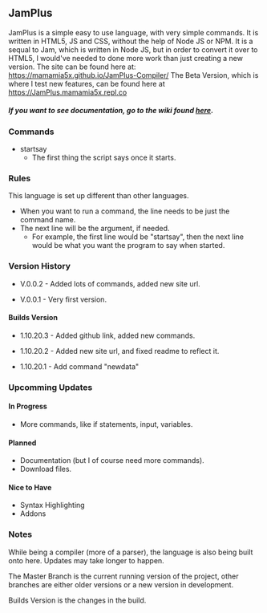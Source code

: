 ## **JamPlus**
JamPlus is a simple easy to use language, with very simple commands. It is written in HTML5, JS and CSS, without the help of Node JS or NPM. It is a sequal to Jam, which is written in Node JS, but in order to convert it over to HTML5, I would've needed to done more work than just creating a new version. The site can be found here at: 
https://mamamia5x.github.io/JamPlus-Compiler/
The Beta Version, which is where I test new features, can be found here at https://JamPlus.mamamia5x.repl.co


##### *If you want to see documentation, go to the wiki found [here](https://github.com/mamamia5x/JamPlus/wiki).*
### Commands
- startsay
  - The first thing the script says once it starts.

### Rules
This language is set up different than other languages.
- When you want to run a command, the line needs to be just the command name.
- The next line will be the argument, if needed.
  - For example, the first line would be "startsay", then the next line would be what you want the program to say when started.

### Version History

* V.0.0.2 - Added lots of commands, added new site url.

* V.0.0.1 - Very first version.

#### Builds Version
* 1.10.20.3 - Added github link, added new commands. 

* 1.10.20.2 - Added new site url, and fixed readme to reflect it.

* 1.10.20.1 - Add command "newdata"

### Upcomming Updates
#### In Progress
  * More commands, like if statements, input, variables.
#### Planned
  * Documentation (but I of course need more commands).
  * Download files.
#### Nice to Have
  * Syntax Highlighting
  * Addons

### Notes
While being a compiler (more of a parser), the language is also being built onto here. Updates may take longer to happen.

The Master Branch is the current running version of the project, other branches are either older versions or a new version in development.

Builds Version is the changes in the build.
